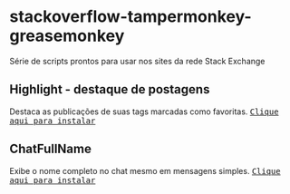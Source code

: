 # stackoverflow-tampermonkey-greasemonkey
Série de scripts prontos para usar nos sites da rede Stack Exchange

## Highlight - destaque de postagens
Destaca as publicações de suas tags marcadas como favoritas. <kbd>[Clique aqui para instalar](https://github.com/stackuserflow/stackoverflow-tampermonkey-greasemonkey/blob/master/Highlight.user.js)</kbd>

## ChatFullName
Exibe o nome completo no chat mesmo em mensagens simples. <kbd>[Clique aqui para instalar](https://github.com/stackuserflow/stackoverflow-tampermonkey-greasemonkey/blob/master/ChatFullName.user.js)</kbd>
